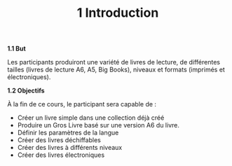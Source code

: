 ﻿---
title: 1 Introduction
---
**1.1 But**

Les participants produiront une variété de livres de lecture, de différentes tailles (livres de lecture A6, A5, Big Books), niveaux et formats (imprimés et électroniques).

**1.2 Objectifs**

À la fin de ce cours, le participant sera capable de :

-   Créer un livre simple dans une collection déjà créé
-   Produire un Gros Livre basé sur une version A6 du livre.
-   Définir les paramètres de la langue
-   Créer des livres déchiffables
-   Créer des livres à différents niveaux
-   Créer des livres électroniques

